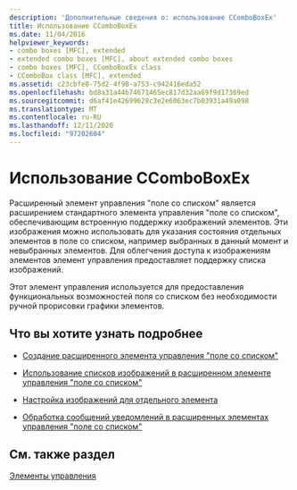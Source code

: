 ```yaml
---
description: 'Дополнительные сведения о: использование CComboBoxEx'
title: Использование CComboBoxEx
ms.date: 11/04/2016
helpviewer_keywords:
- combo boxes [MFC], extended
- extended combo boxes [MFC], about extended combo boxes
- combo boxes [MFC], CComboBoxEx class
- CComboBox class [MFC], extended
ms.assetid: c23cbfe8-75d2-4f98-a753-c942416eda52
ms.openlocfilehash: bd8a31a44b74671465ec817d32aa69f9d17369ed
ms.sourcegitcommit: d6af41e42699628c3e2e6063ec7b03931a49a098
ms.translationtype: MT
ms.contentlocale: ru-RU
ms.lasthandoff: 12/11/2020
ms.locfileid: "97202604"
---
```

# <a name="using-ccomboboxex"></a>Использование CComboBoxEx

Расширенный элемент управления "поле со списком" является расширением стандартного элемента управления "поле со списком", обеспечивающим встроенную поддержку изображений элементов. Эти изображения можно использовать для указания состояния отдельных элементов в поле со списком, например выбранных в данный момент и невыбранных элементов. Для облегчения доступа к изображениям элементов элемент управления предоставляет поддержку списка изображений.

Этот элемент управления используется для предоставления функциональных возможностей поля со списком без необходимости ручной прорисовки графики элементов.

## <a name="what-do-you-want-to-know-more-about"></a>Что вы хотите узнать подробнее

- [Создание расширенного элемента управления "поле со списком"](../mfc/creating-an-extended-combo-box-control.md)

- [Использование списков изображений в расширенном элементе управления "поле со списком"](../mfc/using-image-lists-in-an-extended-combo-box-control.md)

- [Настройка изображений для отдельного элемента](../mfc/setting-the-images-for-an-individual-item.md)

- [Обработка сообщений уведомлений в расширенных элементах управления "поле со списком"](../mfc/processing-notification-messages-in-extended-combo-box-controls.md)

## <a name="see-also"></a>См. также раздел

[Элементы управления](../mfc/controls-mfc.md)
